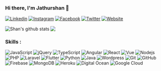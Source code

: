 ### Hi there, I'm Jathurshan 👋

[![Linkedin](https://img.shields.io/badge/-LinkedIn-222222?style=flat-square&logo=Linkedin&logoColor=white&link=https://www.linkedin.com/in/shanjathurshan/)](https://www.linkedin.com/in/shanjathurshan/)
[![Instagram](https://img.shields.io/badge/Instagram-222222?&style=flat-square&logo=instagram&logoColor=white&link=https://www.instagram.com/shan_jathurshan/)](https://www.instagram.com/shan_jathurshan/)
[![Facebook](https://img.shields.io/badge/Facebook-222222?&style=flat-square&logo=facebook&logoColor=white&link=https://www.facebook.com/shanjathurshan01/)](https://www.facebook.com/shanjathurshan01/)
[![Twitter](https://img.shields.io/badge/-Twitter-222222?style=flat-square&logo=twitter&logoColor=white&link=https://twitter.com/shan_jathurshan/)](https://twitter.com/shan_jathurshan/)
[![Website](https://img.shields.io/badge/WebSite-222222?&style=flat-square&logo=google-chrome&logoColor=white&link=https://shanjathurshan.github.io/)](https://shanjathurshan.github.io/)

<img align="center" src="https://readmestats.999857.xyz/api?username=shanjathurshan&show_icons=true&theme=tokyonight&hide_border=true" alt="Shan's github stats"/>
<img align="center" src="https://readmestats.999857.xyz/api/top-langs/?username=shanjathurshan&theme=tokyonight&hide_border=true&line_height=17&layout=compact" />

### Skills : <br/>
<!-- ![HTML5](https://img.shields.io/badge/-HTML5-E34F26?style=flat-square&logo=html5&logoColor=white)
![CSS3](https://img.shields.io/badge/-CSS3-1572B6?style=flat-square&logo=css3)
![Bootstrap](https://img.shields.io/badge/-Bootstrap-563D7C?style=flat-square&logo=bootstrap) -->
![JavaScript](https://img.shields.io/badge/-JavaScript-black?style=flat-square&logo=javascript)
![jQuery](https://img.shields.io/badge/-jQuery-0769AD?style=flat-square&logo=jquery&logoColor=white)
![TypeScript](https://img.shields.io/badge/-TypeScript-007ACC?style=flat-square&logo=typescript&logoColor=white)
![Angular](https://img.shields.io/badge/-Angular-DD0031?style=flat-square&logo=angular)
![React](https://img.shields.io/badge/-React.js-2088FF?style=flat-square&logo=react)
![Vue](https://img.shields.io/badge/-Vue-4fc08d?style=flat&logo=vuedotjs&logoColor=fff)
![Nodejs](https://img.shields.io/badge/-Nodejs-black?style=flat-square&logo=Node.js)
![PHP](https://img.shields.io/badge/PHP-black?style=flat-square&logo=php)
![Laravel](https://img.shields.io/badge/Laravel-black?style=flat-square&logo=laravel)
![Flutter](https://img.shields.io/badge/-Flutter-02569B?style=flat-square&logo=flutter)
![Python](https://img.shields.io/badge/-Python-3776AB?style=flat-square&logo=python&logoColor=white)
![Java](https://img.shields.io/badge/-Java-red?style=flat-square&logo=java)
![Wordpress](https://img.shields.io/badge/Wordpress-1572B6?style=flat-square&logo=wordpress)
![Git](https://img.shields.io/badge/-Git-black?style=flat-square&logo=git)
![GitHub](https://img.shields.io/badge/-GitHub-181717?style=flat-square&logo=github)
![Firebase](https://img.shields.io/badge/Firebase-007ACC?style=flat-square&logo=firebase)
![MongoDB](https://img.shields.io/badge/-MongoDB-4EA94B?style=flat-square&logo=mongodb&logoColor=white)
![Heroku](https://img.shields.io/badge/-Heroku-430098?style=flat-square&logo=heroku)
![Digital Ocean](https://img.shields.io/badge/-Digital_Ocean-0080FF?style=flat-square&logo=DigitalOcean&logoColor=white)
![Google Cloud](https://img.shields.io/badge/Google%20Cloud-black?style=flat-square&logo=google-cloud)
